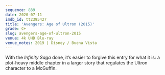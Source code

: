 ```yaml
---
sequence: 839
date: 2020-07-11
imdb_id: tt2395427
title: 'Avengers: Age of Ultron (2015)'
grade: C+
slug: avengers-age-of-ultron-2015
venue: 4k UHD Blu-ray
venue_notes: 2019 | Disney / Buena Vista
---
```


With the _Infinity Saga_ done, it’s easier to forgive this entry for what it is: a plot-heavy middle chapter in a larger story that regulates the Ultron character to a McGuffin.